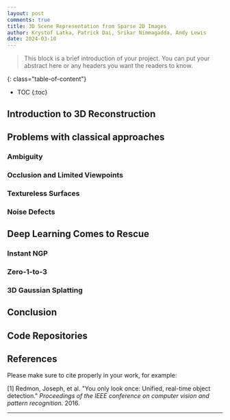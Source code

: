 ```yaml
---
layout: post
comments: true
title: 3D Scene Representation from Sparse 2D Images
author: Krystof Latka, Patrick Dai, Srikar Nimmagadda, Andy Lewis
date: 2024-03-10
---
```



> This block is a brief introduction of your project. You can put your abstract here or any headers you want the readers to know.


<!--more-->
{: class="table-of-content"}
* TOC
{:toc}

## Introduction to 3D Reconstruction

## Problems with classical approaches
### Ambiguity

### Occlusion and Limited Viewpoints

### Textureless Surfaces

### Noise Defects

## Deep Learning Comes to Rescue
### Instant NGP
### Zero-1-to-3
### 3D Gaussian Splatting

## Conclusion

## Code Repositories

## References
Please make sure to cite properly in your work, for example:

[1] Redmon, Joseph, et al. "You only look once: Unified, real-time object detection." *Proceedings of the IEEE conference on computer vision and pattern recognition*. 2016.

---
